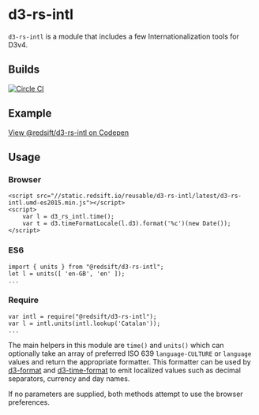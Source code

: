 # d3-rs-intl

`d3-rs-intl` is a module that includes a few Internationalization tools for D3v4.

## Builds

[![Circle CI](https://circleci.com/gh/Redsift/d3-rs-intl.svg?style=svg)](https://circleci.com/gh/Redsift/d3-rs-intl)

## Example

[View @redsift/d3-rs-intl on Codepen](https://....)

## Usage

### Browser
	
	<script src="//static.redsift.io/reusable/d3-rs-intl/latest/d3-rs-intl.umd-es2015.min.js"></script>
	<script>
		var l = d3_rs_intl.time();
		var t = d3.timeFormatLocale(l.d3).format('%c')(new Date());
	</script>

### ES6

	import { units } from "@redsift/d3-rs-intl";
	let l = units([ 'en-GB', 'en' ]);
	...
	
### Require

	var intl = require("@redsift/d3-rs-intl");
	var l = intl.units(intl.lookup('Catalan'));
	...

The main helpers in this module are `time()` and `units()` which can optionally take an array of preferred ISO 639 `language-CULTURE` or `language` values and return the appropriate formatter. This formatter can be used by [d3-format](https://github.com/d3/d3-format#locale_format) and [d3-time-format](https://github.com/d3/d3-time-format#locale_format) to emit localized values such as decimal separators, currency and day names.

If no parameters are supplied, both methods attempt to use the browser preferences.
